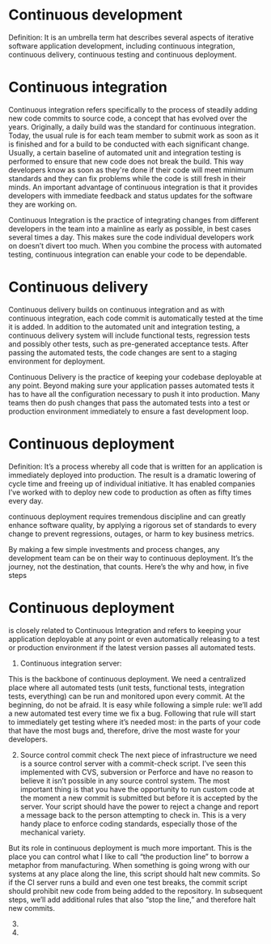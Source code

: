 # Continuous development
Definition: It is an umbrella term hat describes several aspects of iterative software application development, including continuous integration, continuous delivery, continuous testing and continuous deployment.


# Continuous integration
Continuous integration refers specifically to the process of steadily adding new code commits to source code, a concept that has evolved over the years. Originally, a daily build was the standard for continuous integration. Today, the usual rule is for each team member to submit work as soon as it is finished and for a build to be conducted with each significant change. Usually, a certain baseline of automated unit and integration testing is performed to ensure that new code does not break the build. This way developers know as soon as they're done if their code will meet minimum standards and they can fix problems while the code is still fresh in their minds. An important advantage of continuous integration is that it provides developers with immediate feedback and status updates for the software they are working on.

Continuous Integration is the practice of integrating changes from different developers in the team into a mainline as early as possible, in best cases several times a day. This makes sure the code individual developers work on doesn’t divert too much. When you combine the process with automated testing, continuous integration can enable your code to be dependable.


# Continuous delivery
Continuous delivery builds on continuous integration and as with continuous integration, each code commit is automatically tested at the time it is added. In addition to the automated unit and integration testing, a continuous delivery system will include functional tests, regression tests and possibly other tests, such as pre-generated acceptance tests. After passing the automated tests, the code changes are sent to a staging environment for deployment.

Continuous Delivery
is the practice of keeping your codebase deployable at any point. Beyond making sure your application passes automated tests it has to have all the configuration necessary to push it into production. Many teams then do push changes that pass the automated tests into a test or production environment immediately to ensure a fast development loop.


# Continuous deployment

Definition: 
It’s a process whereby all code that is written for an application is immediately deployed into production. The result is a dramatic lowering of cycle time and freeing up of individual initiative. It has enabled companies I’ve worked with to deploy new code to production as often as fifty times every day.

continuous deployment requires tremendous discipline and can greatly enhance software quality, by applying a rigorous set of standards to every change to prevent regressions, outages, or harm to key business metrics.

By making a few simple investments and process changes, any development team can be on their way to continuous deployment. It’s the journey, not the destination, that counts. Here’s the why and how, in five steps

# Continuous deployment

is closely related to Continuous Integration and refers to keeping your application deployable at any point or even automatically releasing to a test or production environment if the latest version passes all automated tests.



1. Continuous integration server:

This is the backbone of continuous deployment. We need a centralized place where all automated tests (unit tests, functional tests, integration tests, everything) can be run and monitored upon every commit.
At the beginning, do not be afraid. It is easy while following a simple rule: we’ll add a new automated test every time we fix a bug. Following that rule will start to immediately get testing where it’s needed most: in the parts of your code that have the most bugs and, therefore, drive the most waste for your developers. 

2. Source control commit check
The next piece of infrastructure we need is a source control server with a commit-check script. I’ve seen this implemented with CVS, subversion or Perforce and have no reason to believe it isn’t possible in any source control system. The most important thing is that you have the opportunity to run custom code at the moment a new commit is submitted but before it is accepted by the server. Your script should have the power to reject a change and report a message back to the person attempting to check in. This is a very handy place to enforce coding standards, especially those of the mechanical variety.

But its role in continuous deployment is much more important. This is the place you can control what I like to call “the production line” to borrow a metaphor from manufacturing. When something is going wrong with our systems at any place along the line, this script should halt new commits. So if the CI server runs a build and even one test breaks, the commit script should prohibit new code from being added to the repository. In subsequent steps, we’ll add additional rules that also “stop the line,” and therefore halt new commits.

3. 







3. 
